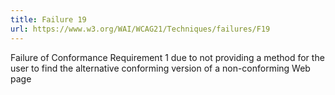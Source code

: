 ```yaml
---
title: Failure 19
url: https://www.w3.org/WAI/WCAG21/Techniques/failures/F19
---
```

Failure of Conformance Requirement 1 due to not providing a method for the user to find the alternative conforming version of a non-conforming Web page
